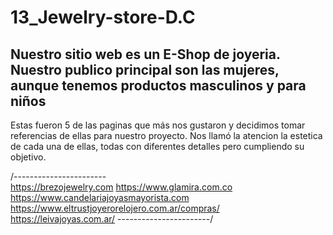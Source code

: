 # 13_Jewelry-store-D.C

Nuestro sitio web es un E-Shop de joyeria. Nuestro publico principal son las mujeres, aunque tenemos productos masculinos y para niños
--------------------------------------------------------------------------------------------------------------------------------------
Estas fueron 5 de las paginas que más nos gustaron y 
decidimos tomar referencias de ellas para nuestro proyecto. Nos llamó la atencion
la estetica de cada una de ellas, todas con diferentes detalles pero cumpliendo su objetivo.

/-----------------------\
https://brezojewelry.com
https://www.glamira.com.co
https://www.candelariajoyasmayorista.com
https://www.eltrustjoyerorelojero.com.ar/compras/
https://leivajoyas.com.ar/
\-----------------------/


